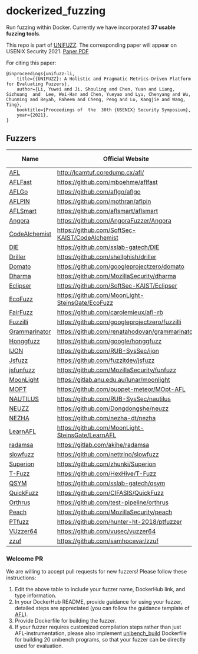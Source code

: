 # dockerized_fuzzing
Run fuzzing within Docker. Currently we have incorporated **37 usable fuzzing tools**.

This repo is part of [UNIFUZZ](https://github.com/unifuzz). The corresponding paper will appear on USENIX Security 2021. [Paper PDF](https://nesa.zju.edu.cn/download/UNIFUZZ%20A%20Holistic%20and%20Pragmatic%20Metrics-Driven%20Platform%20for%20Evaluating%20Fuzzers.pdf)

For citing this paper:

```
@inproceedings{unifuzz-li,
	title={{UNIFUZZ}: A Holistic and Pragmatic Metrics-Driven Platform for Evaluating Fuzzers},
	author={Li, Yuwei and Ji, Shouling and Chen, Yuan and Liang, Sizhuang  and  Lee, Wei-Han and Chen, Yueyao and Lyu, Chenyang and Wu, Chunming and Beyah, Raheem and Cheng, Peng and Lu, Kangjie and Wang, Ting},
	booktitle={Proceedings of  the  30th {USENIX} Security Symposium},
	year={2021},
}
```

## Fuzzers

| Name                                                    | Official Website                   | Mutation/Generation | Directed/Coverage | Source Code/Binary |
| ------------------------------------------------------- | ---------------------------------- | ------------------- | ----------------- | ------------------ |
| [AFL](https://hub.docker.com/r/zjuchenyuan/afl)         | http://lcamtuf.coredump.cx/afl/    | Mutation            | Coverage          | Both               |
| [AFLFast](https://hub.docker.com/r/zjuchenyuan/aflfast) | https://github.com/mboehme/aflfast | Mutation            | Coverage          | Both               |
| [AFLGo](https://hub.docker.com/r/zjuchenyuan/aflgo)     | https://github.com/aflgo/aflgo     | Mutation            | Directed | Source             |
|[AFLPIN](https://hub.docker.com/r/zjuchenyuan/aflpin)|https://github.com/mothran/aflpin|Mutation|Coverage|Binary|
|[AFLSmart](https://hub.docker.com/r/zjuchenyuan/aflsmart)|https://github.com/aflsmart/aflsmart|Mutation|Coverage|Both|
|[Angora](https://hub.docker.com/r/zjuchenyuan/angora)|https://github.com/AngoraFuzzer/Angora|Mutation|Coverage|Both|
|[CodeAlchemist](https://hub.docker.com/r/zjuchenyuan/codealchemist)|https://github.com/SoftSec-KAIST/CodeAlchemist|Generation|n.a.|Binary|
|[DIE](https://hub.docker.com/r/zjuchenyuan/die)|https://github.com/sslab-gatech/DIE|Mutation|Coverage|Source|
|[Driller](https://hub.docker.com/r/zjuchenyuan/driller)|https://github.com/shellphish/driller|Mutation|Coverage|Binary|
|[Domato](https://hub.docker.com/r/zjuchenyuan/domato)|https://github.com/googleprojectzero/domato|Generation|n.a.|Binary|
|[Dharma](https://hub.docker.com/r/zjuchenyuan/dharma)|https://github.com/MozillaSecurity/dharma|Generation|n.a.|Binary|
|[Eclipser](https://hub.docker.com/r/zjuchenyuan/eclipser)|https://github.com/SoftSec-KAIST/Eclipser|Mutation|Coverage|Source|
|[EcoFuzz](https://hub.docker.com/r/zjuchenyuan/ecofuzz)|https://github.com/MoonLight-SteinsGate/EcoFuzz|Mutation|Coverage|Both|
|[FairFuzz](https://hub.docker.com/r/zjuchenyuan/fairfuzz)|https://github.com/carolemieux/afl-rb|Mutation|Coverage|Source|
|[Fuzzilli](https://hub.docker.com/r/zjuchenyuan/fuzzilli)|https://github.com/googleprojectzero/fuzzilli|Mutation|Coverage|Source|
|[Grammarinator](https://hub.docker.com/r/zjuchenyuan/grammarinator)|https://github.com/renatahodovan/grammarinator|Generation|n.a.|Binary|
|[Honggfuzz](https://hub.docker.com/r/zjuchenyuan/honggfuzz)|https://github.com/google/honggfuzz|Mutation|Coverage|Source|
|[IJON](https://hub.docker.com/r/zjuchenyuan/ijon)|https://github.com/RUB-SysSec/ijon|Mutation|Coverage|Source|
|[Jsfuzz](https://hub.docker.com/r/zjuchenyuan/jsfuzz)|https://github.com/fuzzitdev/jsfuzz|Mutation|Coverage|Source|
|[jsfunfuzz](https://hub.docker.com/r/zjuchenyuan/jsfunfuzz)|https://github.com/MozillaSecurity/funfuzz|Generation|n.a.|Binary|
|[MoonLight](https://hub.docker.com/r/zjuchenyuan/moonlight)|https://gitlab.anu.edu.au/lunar/moonlight|n.a.|n.a.|n.a.|
|[MOPT](https://hub.docker.com/r/zjuchenyuan/mopt)|https://github.com/puppet-meteor/MOpt-AFL|Mutation|Coverage|Both|
|[NAUTILUS](https://hub.docker.com/r/zjuchenyuan/nautilus)|https://github.com/RUB-SysSec/nautilus|Both|Coverage|Source|
|[NEUZZ](https://hub.docker.com/r/zjuchenyuan/neuzz)|https://github.com/Dongdongshe/neuzz|Mutation|Coverage|Source|
|[NEZHA](https://hub.docker.com/r/zjuchenyuan/nezha)|https://github.com/nezha-dt/nezha|Mutation|Coverage|LibFuzzer|
|[LearnAFL](https://hub.docker.com/r/zjuchenyuan/learnafl)|https://github.com/MoonLight-SteinsGate/LearnAFL|Mutation|Coverage|Source|
|[radamsa](https://hub.docker.com/r/zjuchenyuan/radamsa)|https://gitlab.com/akihe/radamsa|Mutation|Coverage|Binary|
|[slowfuzz](https://hub.docker.com/r/zjuchenyuan/slowfuzz)|https://github.com/nettrino/slowfuzz|Mutation|n.a.|LibFuzzer|
|[Superion](https://hub.docker.com/r/zjuchenyuan/superion)|https://github.com/zhunki/Superion|Both|Coverage|Source|
|[T-Fuzz](https://hub.docker.com/r/zjuchenyuan/tfuzz)|https://github.com/HexHive/T-Fuzz|Mutation|Coverage|Source|
|[QSYM](https://hub.docker.com/r/zjuchenyuan/qsym)|https://github.com/sslab-gatech/qsym|Mutation|Coverage|Binary|
|[QuickFuzz](https://hub.docker.com/r/zjuchenyuan/quickfuzz)|https://github.com/CIFASIS/QuickFuzz|Both|n.a.|Binary|
|[Orthrus](https://hub.docker.com/r/zjuchenyuan/orthrus)|https://github.com/test-pipeline/orthrus|n.a.|n.a.|n.a.|
|[Peach](https://hub.docker.com/r/zjuchenyuan/peach)|https://github.com/MozillaSecurity/peach|Generation|n.a.|Binary|
|[PTfuzz](https://hub.docker.com/r/zjuchenyuan/ptfuzzer)|https://github.com/hunter-ht-2018/ptfuzzer|Mutation|Coverage|Source|
|[VUzzer64](https://hub.docker.com/r/zjuchenyuan/vuzzer64)|https://github.com/vusec/vuzzer64|Mutation|Coverage|Binary|
|[zzuf](https://hub.docker.com/r/zjuchenyuan/zzuf)|https://github.com/samhocevar/zzuf|Mutation|n.a.|Binary|

### Welcome PR

We are willing to accept pull requests for new fuzzers! Please follow these instructions:

1. Edit the above table to include your fuzzer name, DockerHub link, and type information.
2. In your DockerHub README, provide guidance for using your fuzzer, detailed steps are appreciated (you can follow the guidance template of [AFL](https://hub.docker.com/r/zjuchenyuan/afl)).
3. Provide Dockerfile for building the fuzzer.
4. If your fuzzer requires customized compilation steps rather than just AFL-instrumentation, please also implement [unibench_build](https://github.com/unifuzz/unibench_build) Dockerfile for building 20 unibench programs, so that your fuzzer can be directly used for evaluation.
